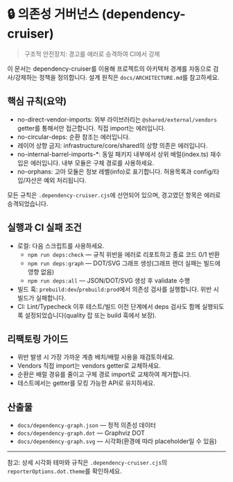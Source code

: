 # 🔒 의존성 거버넌스 (dependency-cruiser)

> 구조적 안전장치: 경고를 에러로 승격하여 CI에서 강제

이 문서는 dependency-cruiser를 이용해 프로젝트의 아키텍처 경계를 자동으로
검사/강제하는 정책을 정의합니다. 설계 원칙은 `docs/ARCHITECTURE.md`를
참고하세요.

## 핵심 규칙(요약)

- no-direct-vendor-imports: 외부 라이브러리는 `@shared/external/vendors`
  getter를 통해서만 접근합니다. 직접 import는 에러입니다.
- no-circular-deps: 순환 참조는 에러입니다.
- 레이어 상향 금지: infrastructure/core/shared의 상향 의존은 에러입니다.
- no-internal-barrel-imports-\*: 동일 패키지 내부에서 상위 배럴(index.ts)
  재수입은 에러입니다. 내부 모듈은 구체 경로를 사용하세요.
- no-orphans: 고아 모듈은 정보 레벨(info)로 표기합니다. 허용목록과
  config/타입/자산은 예외 처리됩니다.

모든 규칙은 `.dependency-cruiser.cjs`에 선언되어 있으며, 경고였던 항목은 에러로
승격되었습니다.

## 실행과 CI 실패 조건

- 로컬: 다음 스크립트를 사용하세요.
  - `npm run deps:check` — 규칙 위반을 에러로 리포트하고 종료 코드 0/1 반환
  - `npm run deps:graph` — DOT/SVG 그래프 생성(그래프 렌더 실패는 빌드에 영향
    없음)
  - `npm run deps:all` — JSON/DOT/SVG 생성 후 validate 수행
- 빌드 훅: `prebuild:dev`/`prebuild:prod`에서 의존성 검사를 실행합니다. 위반 시
  빌드가 실패합니다.
- CI: Lint/Typecheck 이후 테스트/빌드 이전 단계에서 deps 검사도 함께 실행되도록
  설정되었습니다(quality 잡 또는 build 훅에서 보장).

## 리팩토링 가이드

- 위반 발생 시 가장 가까운 계층 배치/배럴 사용을 재검토하세요.
- Vendors 직접 import는 vendors getter로 교체하세요.
- 순환은 배럴 경유를 줄이고 구체 경로 import로 교체하여 제거합니다.
- 테스트에서는 getter를 모킹 가능한 API로 유지하세요.

## 산출물

- `docs/dependency-graph.json` — 정적 의존성 데이터
- `docs/dependency-graph.dot` — Graphviz DOT
- `docs/dependency-graph.svg` — 시각화(환경에 따라 placeholder일 수 있음)

---

참고: 상세 시각화 테마와 규칙은 `.dependency-cruiser.cjs`의
`reporterOptions.dot.theme`를 확인하세요.
